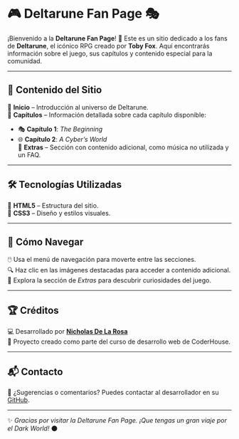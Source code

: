 # 🎮 Deltarune Fan Page 🎭  

¡Bienvenido a la **Deltarune Fan Page**! 🌟 Este es un sitio dedicado a los fans de **Deltarune**, el icónico RPG creado por **Toby Fox**. Aquí encontrarás información sobre el juego, sus capítulos y contenido especial para la comunidad.  

---

## 📝 Contenido del Sitio  

📌 **Inicio** – Introducción al universo de Deltarune.  
📌 **Capítulos** – Información detallada sobre cada capítulo disponible:  
   - 🎭 **Capítulo 1**: *The Beginning*  
   - 🌐 **Capítulo 2**: *A Cyber’s World*  
📌 **Extras** – Sección con contenido adicional, como música no utilizada y un FAQ.  

---

## 🛠️ Tecnologías Utilizadas  

🎨 **HTML5** – Estructura del sitio.  
🎨 **CSS3** – Diseño y estilos visuales.   

---

## 🚀 Cómo Navegar  

🖱️ Usa el menú de navegación para moverte entre las secciones.  
🔍 Haz clic en las imágenes destacadas para acceder a contenido adicional.  
🎼 Explora la sección de *Extras* para descubrir curiosidades del juego.  

---

## 🏆 Créditos  

💻 Desarrollado por **[Nicholas De La Rosa](https://github.com/nicholas-delarosa)**  
📅 Proyecto creado como parte del curso de desarrollo web de CoderHouse.  

---

## 📬 Contacto  

📧 ¿Sugerencias o comentarios? Puedes contactar al desarrollador en su [GitHub](https://github.com/nicholas-delarosa).  

---

✨ *Gracias por visitar la Deltarune Fan Page. ¡Que tengas un gran viaje por el Dark World!* 🌑  
